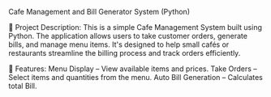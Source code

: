 Cafe Management and Bill Generator System (Python)

📌 Project Description:
This is a simple Cafe Management System built using Python. The application allows users to take customer orders, generate bills, and manage menu items. It's designed to help small cafés or restaurants streamline the billing process and track orders efficiently.

🚀 Features:
 Menu Display – View available items and prices.
 Take Orders – Select items and quantities from the menu.
 Auto Bill Generation – Calculates total Bill. 
